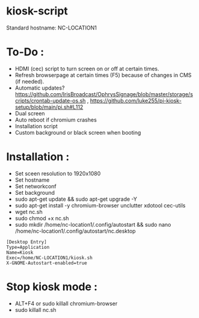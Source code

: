 # kiosk-script
Standard hostname: NC-LOCATION1

# To-Do :
- HDMI (cec) script to turn screen on or off at certain times.
- Refresh browserpage at certain times (F5) because of changes in CMS (if needed).
- Automatic updates? https://github.com/IrisBroadcast/OphrysSignage/blob/master/storage/scripts/crontab-update-os.sh , https://github.com/luke255/pi-kiosk-setup/blob/main/pi.sh#L112
- Dual screen 
- Auto reboot if chromium crashes
- Installation script
- Custom background or black screen when booting

# Installation :
- Set sceen resolution to 1920x1080
- Set hostname
- Set networkconf
- Set background
- sudo apt-get update && sudo apt-get upgrade -Y
- sudo apt-get install -y chromium-browser unclutter xdotool cec-utils
- wget nc.sh
- sudo chmod +x nc.sh
- sudo mkdir /home/nc-location1/.config/autostart && sudo nano /home/nc-location1/.config/autostart/nc.desktop
```
[Desktop Entry]
Type=Application
Name=Kiosk
Exec=/home/NC-LOCATION1/kiosk.sh
X-GNOME-Autostart-enabled=true
```

# Stop kiosk mode :
- ALT+F4 or sudo killall chromium-browser
- sudo killall nc.sh
